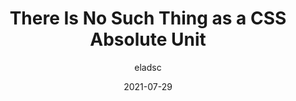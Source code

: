 ---
author: eladsc
date: 2021-07-29
publisher: smashingmag
tags:
  - css
target_url: https://www.smashingmagazine.com/2021/07/css-absolute-units/
title: There Is No Such Thing as a CSS Absolute Unit
---